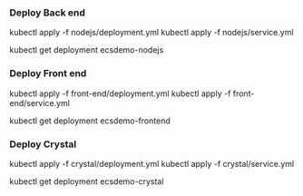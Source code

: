 ### Deploy Back end

kubectl apply -f nodejs/deployment.yml
kubectl apply -f nodejs/service.yml

kubectl get deployment ecsdemo-nodejs

### Deploy Front end

kubectl apply -f front-end/deployment.yml
kubectl apply -f front-end/service.yml

kubectl get deployment ecsdemo-frontend

### Deploy Crystal

kubectl apply -f crystal/deployment.yml
kubectl apply -f crystal/service.yml

kubectl get deployment ecsdemo-crystal
